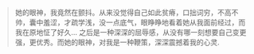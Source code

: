 > 她的眼神，我竟然在颤抖。从来没觉得自己如此贫瘠，口拙词穷，不高不帅，囊中羞涩，才疏学浅，没一点底气，眼睁睁地看着她从我面前经过，而我在原地怔了好久…
之后是一种深深的屈辱感，从没有哪一刻想要自己变更强，更优秀。而她的眼神，对我是一种鞭策，深深震撼着我的心灵.
